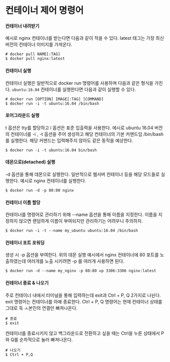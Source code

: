 # 컨테이너 제어 명령어

#### 컨테이너 내려받기
예시로 nginx 컨테이너를 받는다면 다음과 같이 적을 수 있다. latest 태그는 가장 최신 버전의 컨테이너 이미지를 가져온다.

```
# docker pull NAME[:TAG]
$ docker pull nginx:latest
```

#### 컨테이너 실행
컨테이너 실행은 일반적으로 docker run 명령어를 사용하며 다음과 같은 형식을 가진다. `ubuntu:16.04` 컨테이너를 실행한다면 다음과 같이 실행할 수 있다.

```
# docker run [OPTION] IMAGE[:TAG] [COMMAND]
$ docker run -i -t ubuntu:16.04 /bin/bash
```

#### 포어그라운드 실행
t 옵션은 tty를 할당하고 i 옵션은 표준 입출력을 사용한다. 에시로 ubuntu 16.04 버전의 컨테이너를 -i , -t 옵션을 주어 생성하고 해당 컨테이너의 기본 커맨드임 /bin/bash를 실행한다. 해당 커맨드는 입력해주지 않아도 같은 동작을 예상한다.

```
$ docker run -i -t ubuntu:16.04 bin/bash
```

#### 데몬으로(detached) 실행
-d 옵션을 통해 데몬으로 실행한다. 일반적으로 웹서버 컨테이너 등을 해당 모드들로 실행한다. 예시로 nginx 컨테이너를 실행한다.

```
$ docker run -d -p 80:80 nginx
```

#### 컨테이너 이름 할당
컨테이너를 명령어로 관리하기 위해 --name 옵션을 통해 이름을 지정한다. 이름을 지정하지 않으면 랜덤하게 이름이 부여되지만 관리하기는 어려우니 주의하자.
```
$ docker run -i -t --name my_ubuntu ubuntu:16.04 /bin/bash
```

#### 컨테이너 포트 포워딩
생성 시 -p 옵션을 부여한다. 위의 데몬 실행 예시에서 nginx 컨테이너에 80 포트를 노출하였는데 여러개를 노출 시키려면 -p 를 여러개 사용하면 된다.
```
$ docker run -d --name my_nginx -p 80:80 =p 3306:3306 nginx:latest
```

#### 컨테이너 종료 & 나오기
주로 컨테이너 내에서 터미널을 통해 입력하는데 exit과 Ctrl + P, Q 2가지로 나뉜다. exit 명령어는 컨테이너를 아예 종료한다. Ctrl + P, Q 명령어는 현재 컨테이너 상태를 그대로 둑 ㅗ본인의 연결만 빠져나온다.

```
# 종료
$ exit
```

컨테이너를 종료시키지 않고 백그라운드로 전환하고 싶을 때는 Ctrl을 누른 상태에서 P와 Q를 순차적으로 눌러 빠져나온다.
```
# 나오기
$ Ctrl + P,Q
```